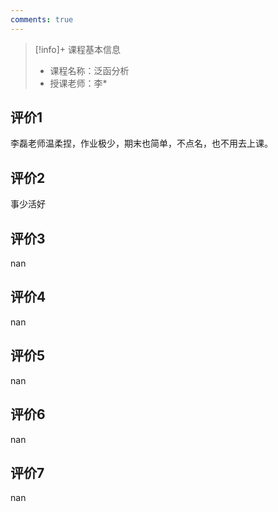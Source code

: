 ```yaml
---
comments: true
---
```


>[!info]+ 课程基本信息
>
> - 课程名称：泛函分析
> - 授课老师：李*

## 评价1

李磊老师温柔捏，作业极少，期末也简单，不点名，也不用去上课。
## 评价2

事少活好
## 评价3

nan
## 评价4

nan
## 评价5

nan
## 评价6

nan
## 评价7

nan
